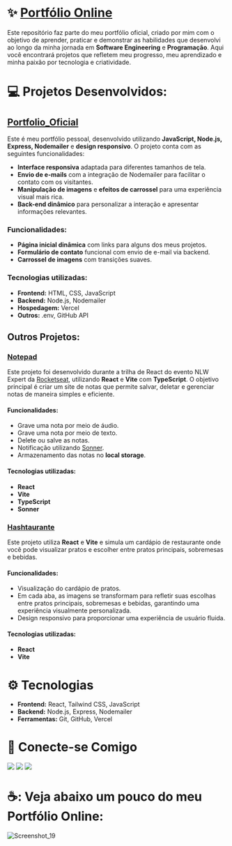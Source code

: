 # :sparkles: [Portfólio Online](https://portfolio-oficial-weld.vercel.app/#)
Este repositório faz parte do meu portfólio oficial, criado por mim com o objetivo de aprender, praticar e demonstrar as habilidades que desenvolvi ao longo da minha jornada em **Software Engineering** e **Programação**. Aqui você encontrará projetos que refletem meu progresso, meu aprendizado e minha paixão por tecnologia e criatividade.

# :computer: Projetos Desenvolvidos:

## [Portfolio_Oficial](https://portfolio-oficial-weld.vercel.app/#)
Este é meu portfólio pessoal, desenvolvido utilizando **JavaScript, Node.js, Express, Nodemailer** e **design responsivo**. O projeto conta com as seguintes funcionalidades:

- **Interface responsiva** adaptada para diferentes tamanhos de tela.
- **Envio de e-mails** com a integração de Nodemailer para facilitar o contato com os visitantes.
- **Manipulação de imagens** e **efeitos de carrossel** para uma experiência visual mais rica.
- **Back-end dinâmico** para personalizar a interação e apresentar informações relevantes.

### Funcionalidades:
- **Página inicial dinâmica** com links para alguns dos meus projetos.
- **Formulário de contato** funcional com envio de e-mail via backend.
- **Carrossel de imagens** com transições suaves.
  
### Tecnologias utilizadas:
- **Frontend:** HTML, CSS, JavaScript
- **Backend:** Node.js, Nodemailer
- **Hospedagem:** Vercel
- **Outros:** .env, GitHub API

## Outros Projetos:

### [Notepad](https://github.com/GuilhermeF-R/Notepad)
Este projeto foi desenvolvido durante a trilha de React do evento NLW Expert da [Rocketseat](https://app.rocketseat.com.br/), utilizando **React** e **Vite** com **TypeScript**. O objetivo principal é criar um site de notas que permite salvar, deletar e gerenciar notas de maneira simples e eficiente.

#### Funcionalidades:
- Grave uma nota por meio de áudio.
- Grave uma nota por meio de texto.
- Delete ou salve as notas.
- Notificação utilizando [Sonner](https://sonner.emilkowal.ski/).
- Armazenamento das notas no **local storage**.

#### Tecnologias utilizadas:
- **React** 
- **Vite**
- **TypeScript**
- **Sonner**

### [Hashtaurante](https://github.com/GuilhermeF-R/Hashtaurante)
Este projeto utiliza **React** e **Vite** e simula um cardápio de restaurante onde você pode visualizar pratos e escolher entre pratos principais, sobremesas e bebidas.

#### Funcionalidades:
- Visualização do cardápio de pratos.
- Em cada aba, as imagens se transformam para refletir suas escolhas entre pratos principais, sobremesas e bebidas, garantindo uma experiência visualmente personalizada.
- Design responsivo para proporcionar uma experiência de usuário fluida.

#### Tecnologias utilizadas:
- **React**
- **Vite**

# :gear: Tecnologias

- **Frontend:** React, Tailwind CSS, JavaScript
- **Backend:** Node.js, Express, Nodemailer
- **Ferramentas:** Git, GitHub, Vercel

# :busts_in_silhouette: Conecte-se Comigo

<a href="https://www.instagram.com/devgferreira/" target="_blank"><img loading="lazy" src="https://img.shields.io/badge/-Instagram-%23E4405F?style=for-the-badge&logo=instagram&logoColor=white" target="_blank"></a>
<a href="https://www.linkedin.com/in/guilherme-ferreira-25738427a/" target="_blank"><img loading="lazy" src="https://img.shields.io/badge/-LinkedIn-%230077B5?style=for-the-badge&logo=linkedin&logoColor=white" target="_blank"></a> 
<a href="https://linkr.bio/DevFerreira" target="_blank"><img loading="lazy" src="https://img.shields.io/badge/-links-000?style=for-the-badge" target="_blank"></a>

# ☕: Veja abaixo um pouco do meu Portfólio Online:

![Screenshot_19](https://github.com/user-attachments/assets/fe5e2e07-53ce-4008-b939-36e099706b84)





